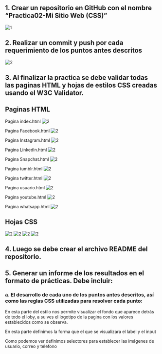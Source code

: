 ## 1.	Crear un repositorio en GitHub con el nombre “Practica02-Mi Sitio Web (CSS)”

![1](/imagesReadMe/img1.png?raw=true "Title")

## 2.	Realizar un commit y push por cada requerimiento de los puntos antes descritos
![2](/imagesReadMe/img2.png?raw=true "Title")

## 3.	Al finalizar la practica se debe validar todas las paginas HTML y hojas de estilos CSS creadas usando el W3C Validator.
## Paginas HTML
Pagina index.html
![2](/imagesReadMe/img3.png?raw=true "Title")

Pagina Facebook.html
![2](/imagesReadMe/img4.png?raw=true "Title")

Pagina Instagram.html
![2](/imagesReadMe/img5.png?raw=true "Title")


Pagina LinkedIn.html
![2](/imagesReadMe/img6.png?raw=true "Title")

Pagina Snapchat.html
![2](/imagesReadMe/img7.png?raw=true "Title")


Pagina tumblr.html
![2](/imagesReadMe/img8.png?raw=true "Title")



Pagina twitter.html
![2](/imagesReadMe/img9.png?raw=true "Title")



Pagina usuario.html
![2](/imagesReadMe/img10.png?raw=true "Title")


Pagina youtube.html
![2](/imagesReadMe/img11.png?raw=true "Title")

Pagina whatsapp.html
![2](/imagesReadMe/img12.png?raw=true "Title")


## Hojas CSS
![2](/imagesReadMe/img13.png?raw=true "Title")
![2](/imagesReadMe/img14.png?raw=true "Title")
![2](/imagesReadMe/img15.png?raw=true "Title")
![2](/imagesReadMe/img16.png?raw=true "Title")

## 4.	Luego se debe crear el archivo README del repositorio.



## 5.	Generar un informe de los resultados en el formato de prácticas. Debe incluir:

### a.	 El desarrollo de cada uno de los puntos antes descritos, así como las reglas CSS utilizadas para resolver cada punto:

 En esta parte del estilo nos permite visualizar el fondo que aparece detrás de todo el loby, a su ves el logotipo de la pagina con los valores establecidos como se observa.


En esta parte definimos la forma que el que se visualizara el label y el input


Como podemos ver definimos selectores para establecer las imágenes de usuario, correo y telefono




















